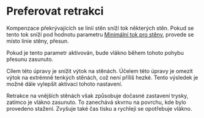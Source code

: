 Preferovat retrakci
====
Kompenzace překrývajících se linií stěn sníží tok některých stěn. Pokud se tento tok sníží pod hodnotu parametru [Minimální tok pro stěny](wall_min_flow.md), provede se místo linie stěny, přesun.

Pokud je tento parametr aktivován, bude vlákno během tohoto pohybu přesunu zasunuto.

Cílem této úpravy je snížit výtok na stěnách. Účelem této úpravy je omezit výtok na extrémně tenkých stěnách, což není příliš hezké. Tento výsledek je možné dále vylepšit aktivací tohoto nastavení.

Retrakce na vnějších stěnách však způsobuje dočasné zastavení trysky, zatímco je vlákno zasunuto. To zanechává skvrnu na povrchu, kde bylo provedeno stažení. Zvyšuje také čas tisku a rychleji se opotřebuje vlákno.